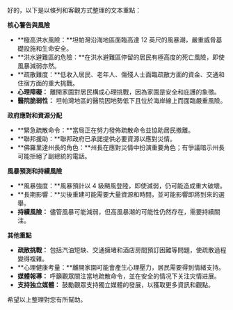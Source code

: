 好的，以下是以條列和客觀方式整理的文本重點：

**核心警告與風險**

*   **極高洪水風險：**坦帕灣沿海地區面臨高達 12 英尺的風暴潮，嚴重威脅基礎設施和生命安全。
*   **洪水避難區的危險：**在洪水避難區停留的居民有極高度的死亡風險，即使風暴減弱亦然。
*   **疏散難度：**低收入居民、老年人、傷殘人士面臨疏散方面的資金、交通和住宿方面的重大挑戰。
*   **心理障礙：** 離開家園對居民構成心理挑戰，因為家園是安全和庇護的象徵。
*   **醫院脆弱性：** 坦帕灣地區的醫院因地勢低下且位於海岸線上而面臨嚴重風險。

**政府應對和資源分配**

*   **緊急疏散命令：**當局正在努力發佈疏散命令並協助居民撤離。
*   **聯邦援助：**聯邦政府已承諾提供必要資源以應對災情。
*   **佛羅里達州長的角色：**州長在應對災情中扮演重要角色；有爭議暗示州長可能拒絕了副總統的電話。

**風暴預測和持續風險**

*   **風暴強度：**風暴預計以 4 級颶風登陸，即使減弱，仍可能造成重大破壞。
*   **長期影響：**災後重建可能需要大量資源和時間，並可能影響即將到來的選舉。
*   **持續風險：** 儘管風暴可能減弱，但高風暴潮的可能性仍然存在，需要持續關注。

**其他重點**

*   **疏散挑戰：** 包括汽油短缺、交通擁堵和酒店房間預訂困難等問題，使疏散過程變得複雜。
*   **心理健康考量：**離開家園可能會產生心理壓力，居民需要得到情緒支持。
*   **媒體報導：** 呼籲觀眾關注當地疏散命令，並在安全的情况下关注灾情进展。
*   **支持独立媒體：** 鼓勵觀眾支持獨立媒體的發展，以獲取更多資訊和觀點。

希望以上整理對您有所幫助。